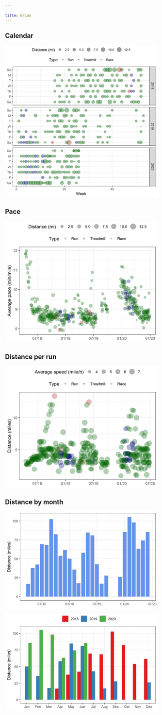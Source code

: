 ```yaml
---

title: Brian
---
```




## Calendar
![](plots/Brian-distance-calendar.jpg)


## Pace
![](plots/Brian-pace-with-trend.jpg)


## Distance per run
![](plots/Brian-distance-per-run.jpg)


## Distance by month
![](plots/Brian-distance-by-month.jpg)


![](plots/Brian-distance-by-year-month.jpg)
